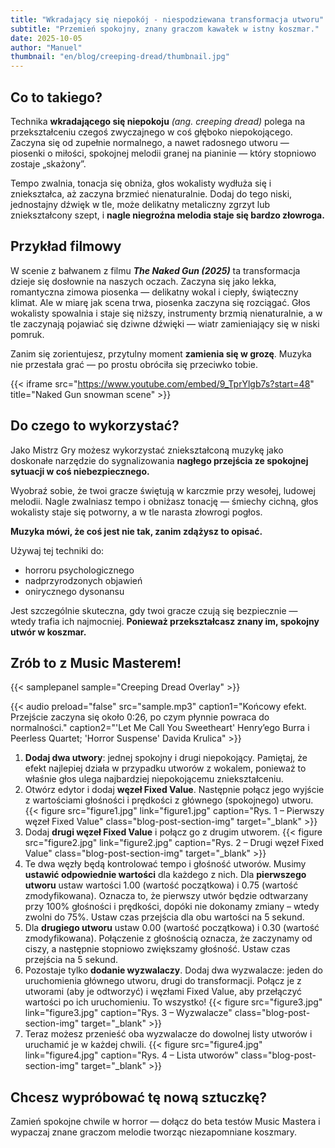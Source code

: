 ```yaml
---
title: "Wkradający się niepokój - niespodziewana transformacja utworu"
subtitle: "Przemień spokojny, znany graczom kawałek w istny koszmar."
date: 2025-10-05
author: "Manuel"
thumbnail: "en/blog/creeping-dread/thumbnail.jpg"
---
```


## Co to takiego?

Technika **wkradającego się niepokoju** *(ang. creeping dread)* polega na przekształceniu czegoś zwyczajnego w coś głęboko niepokojącego. Zaczyna się od zupełnie normalnego, a nawet radosnego utworu — piosenki o miłości, spokojnej melodii granej na pianinie — który stopniowo zostaje „skażony”.

Tempo zwalnia, tonacja się obniża, głos wokalisty wydłuża się i zniekształca, aż zaczyna brzmieć nienaturalnie. Dodaj do tego niski, jednostajny dźwięk w tle, może delikatny metaliczny zgrzyt lub zniekształcony szept, i **nagle niegroźna melodia staje się bardzo złowroga.**

## Przykład filmowy

W scenie z bałwanem z filmu ***The Naked Gun (2025)*** ta transformacja dzieje się dosłownie na naszych oczach. Zaczyna się jako lekka, romantyczna zimowa piosenka — delikatny wokal i ciepły, świąteczny klimat. Ale w miarę jak scena trwa, piosenka zaczyna się rozciągać. Głos wokalisty spowalnia i staje się niższy, instrumenty brzmią nienaturalnie, a w tle zaczynają pojawiać się dziwne dźwięki — wiatr zamieniający się w niski pomruk.  

Zanim się zorientujesz, przytulny moment **zamienia się w grozę**. Muzyka nie przestała grać — po prostu obróciła się przeciwko tobie.

{{< iframe src="https://www.youtube.com/embed/9_TprYlgb7s?start=48" title="Naked Gun snowman scene" >}}

## Do czego to wykorzystać?

Jako Mistrz Gry możesz wykorzystać zniekształconą muzykę jako doskonałe narzędzie do sygnalizowania **nagłego przejścia ze spokojnej sytuacji w coś niebezpiecznego.**

Wyobraź sobie, że twoi gracze świętują w karczmie przy wesołej, ludowej melodii. Nagle zwalniasz tempo i obniżasz tonację — śmiechy cichną, głos wokalisty staje się potworny, a w tle narasta złowrogi pogłos.

**Muzyka mówi, że coś jest nie tak, zanim zdążysz to opisać.**

Używaj tej techniki do:
- horroru psychologicznego  
- nadprzyrodzonych objawień  
- onirycznego dysonansu  

Jest szczególnie skuteczna, gdy twoi gracze czują się bezpiecznie — wtedy trafia ich najmocniej. **Ponieważ przekształcasz znany im, spokojny utwór w koszmar.**

## Zrób to z Music Masterem!

{{< samplepanel sample="Creeping Dread Overlay" >}}

{{< audio preload="false" src="sample.mp3" caption1="Końcowy efekt. Przejście zaczyna się około 0:26, po czym płynnie powraca do normalności." caption2="'Let Me Call You Sweetheart' Henry’ego Burra i Peerless Quartet; 'Horror Suspense' Davida Krulica" >}}

1. **Dodaj dwa utwory**: jednej spokojny i drugi niepokojący. Pamiętaj, że efekt najlepiej działa w przypadku utworów z wokalem, ponieważ to właśnie głos ulega najbardziej niepokojącemu zniekształceniu.  
1. Otwórz edytor i dodaj **węzeł Fixed Value**. Następnie połącz jego wyjście z wartościami głośności i prędkości z głównego (spokojnego) utworu. {{< figure src="figure1.jpg" link="figure1.jpg" caption="Rys. 1 – Pierwszy węzeł Fixed Value" class="blog-post-section-img" target="_blank" >}}
1. Dodaj **drugi węzeł Fixed Value** i połącz go z drugim utworem. {{< figure src="figure2.jpg" link="figure2.jpg" caption="Rys. 2 – Drugi węzeł Fixed Value" class="blog-post-section-img" target="_blank" >}}
1. Te dwa węzły będą kontrolować tempo i głośność utworów. Musimy **ustawić odpowiednie wartości** dla każdego z nich. Dla **pierwszego utworu** ustaw wartości 1.00 (wartość początkowa) i 0.75 (wartość zmodyfikowana). Oznacza to, że pierwszy utwór będzie odtwarzany przy 100% głośności i prędkości, dopóki nie dokonamy zmiany – wtedy zwolni do 75%. Ustaw czas przejścia dla obu wartości na 5 sekund.  
1. Dla **drugiego utworu** ustaw 0.00 (wartość początkowa) i 0.30 (wartość zmodyfikowana). Połączenie z głośnością oznacza, że zaczynamy od ciszy, a następnie stopniowo zwiększamy głośność. Ustaw czas przejścia na 5 sekund.  
1. Pozostaje tylko **dodanie wyzwalaczy**. Dodaj dwa wyzwalacze: jeden do uruchomienia głównego utworu, drugi do transformacji. Połącz je z utworami (aby je odtworzyć) i węzłami Fixed Value, aby przełączyć wartości po ich uruchomieniu. To wszystko! {{< figure src="figure3.jpg" link="figure3.jpg" caption="Rys. 3 – Wyzwalacze" class="blog-post-section-img" target="_blank" >}}
1. Teraz możesz przenieść oba wyzwalacze do dowolnej listy utworów i uruchamić je w każdej chwili. {{< figure src="figure4.jpg" link="figure4.jpg" caption="Rys. 4 – Lista utworów" class="blog-post-section-img" target="_blank" >}}

## Chcesz wypróbować tę nową sztuczkę?

Zamień spokojne chwile w horror — dołącz do beta testów Music Mastera i wypaczaj znane graczom melodie tworząc niezapomniane koszmary.